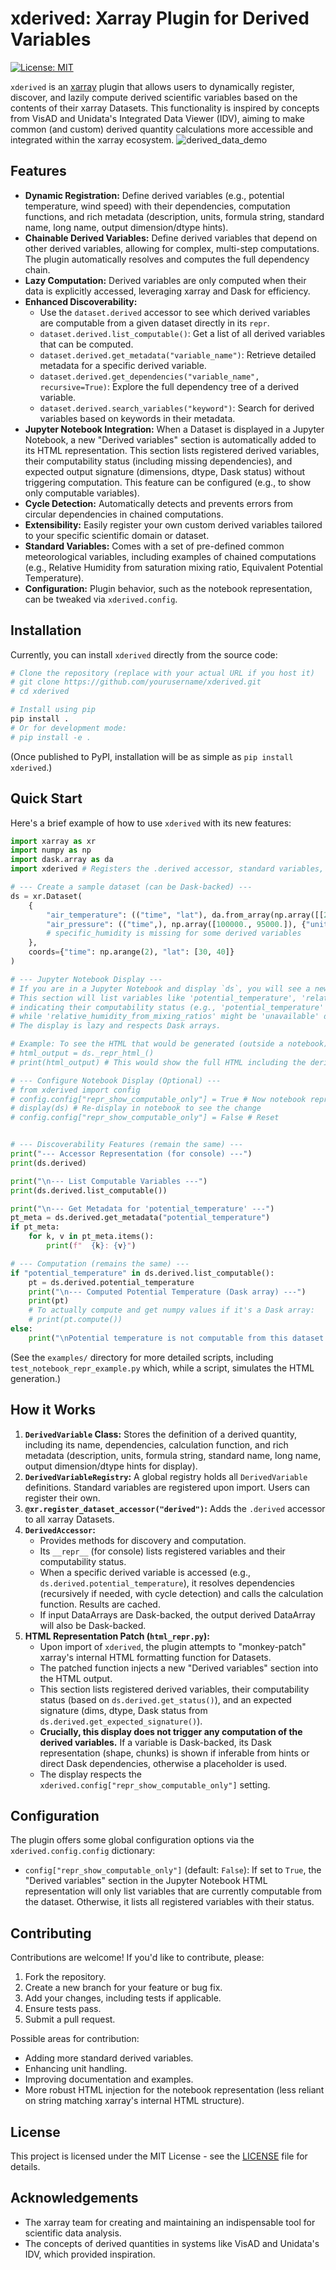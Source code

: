 # xderived: Xarray Plugin for Derived Variables

[![License: MIT](https://img.shields.io/badge/License-MIT-yellow.svg)](https://opensource.org/licenses/MIT)

`xderived` is an [xarray](http://xarray.pydata.org/) plugin that allows users to dynamically register, discover, and lazily compute derived scientific variables based on the contents of their xarray Datasets. This functionality is inspired by concepts from VisAD and Unidata's Integrated Data Viewer (IDV), aiming to make common (and custom) derived quantity calculations more accessible and integrated within the xarray ecosystem.
![derived_data_demo](https://github.com/user-attachments/assets/9ffbf70f-7e17-49e2-8551-cf8257b85416)

## Features

- **Dynamic Registration:** Define derived variables (e.g., potential temperature, wind speed) with their dependencies, computation functions, and rich metadata (description, units, formula string, standard name, long name, output dimension/dtype hints).
- **Chainable Derived Variables:** Define derived variables that depend on other derived variables, allowing for complex, multi-step computations. The plugin automatically resolves and computes the full dependency chain.
- **Lazy Computation:** Derived variables are only computed when their data is explicitly accessed, leveraging xarray and Dask for efficiency.
- **Enhanced Discoverability:**
    - Use the `dataset.derived` accessor to see which derived variables are computable from a given dataset directly in its `repr`.
    - `dataset.derived.list_computable()`: Get a list of all derived variables that can be computed.
    - `dataset.derived.get_metadata("variable_name")`: Retrieve detailed metadata for a specific derived variable.
    - `dataset.derived.get_dependencies("variable_name", recursive=True)`: Explore the full dependency tree of a derived variable.
    - `dataset.derived.search_variables("keyword")`: Search for derived variables based on keywords in their metadata.
- **Jupyter Notebook Integration:** When a Dataset is displayed in a Jupyter Notebook, a new "Derived variables" section is automatically added to its HTML representation. This section lists registered derived variables, their computability status (including missing dependencies), and expected output signature (dimensions, dtype, Dask status) without triggering computation. This feature can be configured (e.g., to show only computable variables).
- **Cycle Detection:** Automatically detects and prevents errors from circular dependencies in chained computations.
- **Extensibility:** Easily register your own custom derived variables tailored to your specific scientific domain or dataset.
- **Standard Variables:** Comes with a set of pre-defined common meteorological variables, including examples of chained computations (e.g., Relative Humidity from saturation mixing ratio, Equivalent Potential Temperature).
- **Configuration:** Plugin behavior, such as the notebook representation, can be tweaked via `xderived.config`.

## Installation

Currently, you can install `xderived` directly from the source code:

```bash
# Clone the repository (replace with your actual URL if you host it)
# git clone https://github.com/yourusername/xderived.git
# cd xderived

# Install using pip
pip install .
# Or for development mode:
# pip install -e .
```

(Once published to PyPI, installation will be as simple as `pip install xderived`.)

## Quick Start

Here's a brief example of how to use `xderived` with its new features:

```python
import xarray as xr
import numpy as np
import dask.array as da
import xderived # Registers the .derived accessor, standard variables, and HTML repr patch

# --- Create a sample dataset (can be Dask-backed) ---
ds = xr.Dataset(
    {
        "air_temperature": (("time", "lat"), da.from_array(np.array([[280., 285.], [290., 295.]]), chunks=(1,1)), {"units": "K"}),
        "air_pressure": (("time",), np.array([100000., 95000.]), {"units": "Pa"}),
        # specific_humidity is missing for some derived variables
    },
    coords={"time": np.arange(2), "lat": [30, 40]}
)

# --- Jupyter Notebook Display ---
# If you are in a Jupyter Notebook and display `ds`, you will see a new "Derived variables" section.
# This section will list variables like 'potential_temperature', 'relative_humidity_from_mixing_ratios',
# indicating their computability status (e.g., 'potential_temperature' might be computable, 
# while 'relative_humidity_from_mixing_ratios' might be 'unavailable' due to missing 'specific_humidity').
# The display is lazy and respects Dask arrays.

# Example: To see the HTML that would be generated (outside a notebook):
# html_output = ds._repr_html_()
# print(html_output) # This would show the full HTML including the derived variables section.

# --- Configure Notebook Display (Optional) ---
# from xderived import config
# config.config["repr_show_computable_only"] = True # Now notebook repr only shows computable ones
# display(ds) # Re-display in notebook to see the change
# config.config["repr_show_computable_only"] = False # Reset


# --- Discoverability Features (remain the same) ---
print("--- Accessor Representation (for console) ---")
print(ds.derived)

print("\n--- List Computable Variables ---")
print(ds.derived.list_computable())

print("\n--- Get Metadata for 'potential_temperature' ---")
pt_meta = ds.derived.get_metadata("potential_temperature")
if pt_meta:
    for k, v in pt_meta.items():
        print(f"  {k}: {v}")

# --- Computation (remains the same) ---
if "potential_temperature" in ds.derived.list_computable():
    pt = ds.derived.potential_temperature
    print("\n--- Computed Potential Temperature (Dask array) ---")
    print(pt)
    # To actually compute and get numpy values if it's a Dask array:
    # print(pt.compute())
else:
    print("\nPotential temperature is not computable from this dataset.")

```

(See the `examples/` directory for more detailed scripts, including `test_notebook_repr_example.py` which, while a script, simulates the HTML generation.)

## How it Works

1.  **`DerivedVariable` Class:** Stores the definition of a derived quantity, including its name, dependencies, calculation function, and rich metadata (description, units, formula string, standard name, long name, output dimension/dtype hints for display).
2.  **`DerivedVariableRegistry`:** A global registry holds all `DerivedVariable` definitions. Standard variables are registered upon import. Users can register their own.
3.  **`@xr.register_dataset_accessor("derived")`:** Adds the `.derived` accessor to all xarray Datasets.
4.  **`DerivedAccessor`:**
    *   Provides methods for discovery and computation.
    *   Its `__repr__` (for console) lists registered variables and their computability status.
    *   When a specific derived variable is accessed (e.g., `ds.derived.potential_temperature`), it resolves dependencies (recursively if needed, with cycle detection) and calls the calculation function. Results are cached.
    *   If input DataArrays are Dask-backed, the output derived DataArray will also be Dask-backed.
5.  **HTML Representation Patch (`html_repr.py`):**
    *   Upon import of `xderived`, the plugin attempts to "monkey-patch" xarray's internal HTML formatting function for Datasets.
    *   The patched function injects a new "Derived variables" section into the HTML output.
    *   This section lists registered derived variables, their computability status (based on `ds.derived.get_status()`), and an expected signature (dims, dtype, Dask status from `ds.derived.get_expected_signature()`).
    *   **Crucially, this display does not trigger any computation of the derived variables.** If a variable is Dask-backed, its Dask representation (shape, chunks) is shown if inferable from hints or direct Dask dependencies, otherwise a placeholder is used.
    *   The display respects the `xderived.config["repr_show_computable_only"]` setting.

## Configuration

The plugin offers some global configuration options via the `xderived.config.config` dictionary:

-   `config["repr_show_computable_only"]` (default: `False`): If set to `True`, the "Derived variables" section in the Jupyter Notebook HTML representation will only list variables that are currently computable from the dataset. Otherwise, it lists all registered variables with their status.

## Contributing

Contributions are welcome! If you'd like to contribute, please:

1.  Fork the repository.
2.  Create a new branch for your feature or bug fix.
3.  Add your changes, including tests if applicable.
4.  Ensure tests pass.
5.  Submit a pull request.

Possible areas for contribution:

*   Adding more standard derived variables.
*   Enhancing unit handling.
*   Improving documentation and examples.
*   More robust HTML injection for the notebook representation (less reliant on string matching xarray's internal HTML structure).

## License

This project is licensed under the MIT License - see the [LICENSE](LICENSE) file for details.

## Acknowledgements

*   The xarray team for creating and maintaining an indispensable tool for scientific data analysis.
*   The concepts of derived quantities in systems like VisAD and Unidata's IDV, which provided inspiration.

